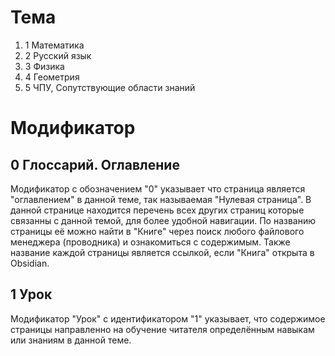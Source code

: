#  Тема
1. 1 Математика
2. 2 Русский язык
3. 3 Физика
4. 4 Геометрия
5. 5 ЧПУ, Сопутствующие области знаний
# Модификатор
## 0 Глоссарий. Оглавление
Модификатор с обозначением "0" указывает что страница является "оглавлением" в данной теме, так называемая "Нулевая страница". В данной странице находится перечень всех других страниц которые связанны с данной темой, для более удобной навигации. По названию страницы её можно найти в "Книге" через поиск любого файлового менеджера (проводника) и ознакомиться с содержимым. Также название каждой страницы является ссылкой, если "Книга" открыта в Obsidian.

## 1 Урок
Модификатор "Урок" с идентификатором "1"  указывает, что содержимое страницы направленно на обучение читателя определённым навыкам или знаниям в данной теме.
